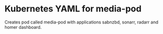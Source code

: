 # Kubernetes YAML for media-pod
Creates pod called media-pod with applications sabnzbd, sonarr, radarr and homer dashboard.
